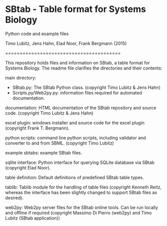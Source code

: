 SBtab - Table format for Systems Biology
========================================

Python code and example files

Timo Lubitz, Jens Hahn, Elad Noor, Frank Bergmann (2015)

========================================

This repository holds files and information on SBtab, a table format for
Systems Biology. The readme file clarifies the directories and their contents:

main directory:
- SBtab.py: The SBtab Python class. (copyright Timo Lubitz & Jens Hahn)
- Scripts.py/Web2py.py: information files required for automated documentation.

documentation:
HTML documentation of the SBtab repository and source code. (copyright Timo Lubitz & Jens Hahn)

excel plugin:
windows installer and source code for the excel plugin (copyright Frank T. Bergmann).

python scripts:
command line python scripts, including validator and converter to and from SBML. (copyright Timo Lubitz)

example sbtabs:
example SBtab files.

sqlite interface:
Python interface for querying SQLite database via SBtab (copyright Elad Noor).

table definition:
Default definitions of predefined SBtab table types.

tablib:
Tablib module for the handling of table files (copyright Kenneth Reitz, whereas the interface has been slightly changed to support SBtab files as desired).

web2py:
Web2py server files for the SBtab online tools. Can be run locally and offline if required (copyright Massimo Di Pierro (web2py) and Timo Lubitz (SBtab application))
